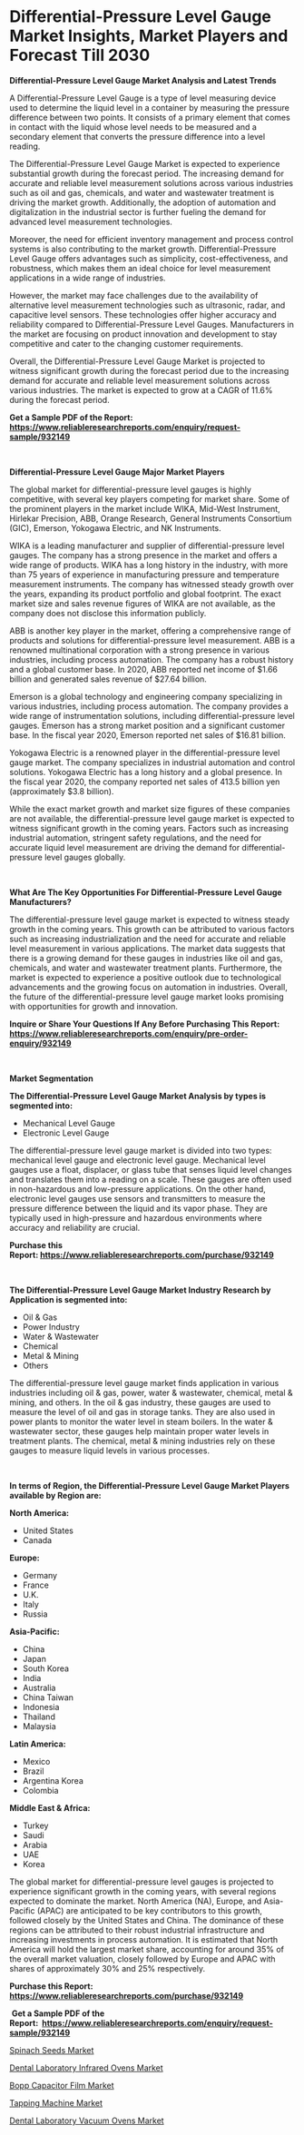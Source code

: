 <p><h1>Differential-Pressure Level Gauge Market Insights, Market Players and Forecast Till 2030</h1></p><p><strong>Differential-Pressure Level Gauge Market Analysis and Latest Trends</strong></p>
<p><p>A Differential-Pressure Level Gauge is a type of level measuring device used to determine the liquid level in a container by measuring the pressure difference between two points. It consists of a primary element that comes in contact with the liquid whose level needs to be measured and a secondary element that converts the pressure difference into a level reading.</p><p>The Differential-Pressure Level Gauge Market is expected to experience substantial growth during the forecast period. The increasing demand for accurate and reliable level measurement solutions across various industries such as oil and gas, chemicals, and water and wastewater treatment is driving the market growth. Additionally, the adoption of automation and digitalization in the industrial sector is further fueling the demand for advanced level measurement technologies.</p><p>Moreover, the need for efficient inventory management and process control systems is also contributing to the market growth. Differential-Pressure Level Gauge offers advantages such as simplicity, cost-effectiveness, and robustness, which makes them an ideal choice for level measurement applications in a wide range of industries.</p><p>However, the market may face challenges due to the availability of alternative level measurement technologies such as ultrasonic, radar, and capacitive level sensors. These technologies offer higher accuracy and reliability compared to Differential-Pressure Level Gauges. Manufacturers in the market are focusing on product innovation and development to stay competitive and cater to the changing customer requirements.</p><p>Overall, the Differential-Pressure Level Gauge Market is projected to witness significant growth during the forecast period due to the increasing demand for accurate and reliable level measurement solutions across various industries. The market is expected to grow at a CAGR of 11.6% during the forecast period.</p></p>
<p><strong>Get a Sample PDF of the Report:&nbsp; <a href="https://www.reliableresearchreports.com/enquiry/request-sample/932149">https://www.reliableresearchreports.com/enquiry/request-sample/932149</a></strong></p>
<p>&nbsp;</p>
<p><strong>Differential-Pressure Level Gauge Major Market Players</strong></p>
<p><p>The global market for differential-pressure level gauges is highly competitive, with several key players competing for market share. Some of the prominent players in the market include WIKA, Mid-West Instrument, Hirlekar Precision, ABB, Orange Research, General Instruments Consortium (GIC), Emerson, Yokogawa Electric, and NK Instruments.</p><p>WIKA is a leading manufacturer and supplier of differential-pressure level gauges. The company has a strong presence in the market and offers a wide range of products. WIKA has a long history in the industry, with more than 75 years of experience in manufacturing pressure and temperature measurement instruments. The company has witnessed steady growth over the years, expanding its product portfolio and global footprint. The exact market size and sales revenue figures of WIKA are not available, as the company does not disclose this information publicly.</p><p>ABB is another key player in the market, offering a comprehensive range of products and solutions for differential-pressure level measurement. ABB is a renowned multinational corporation with a strong presence in various industries, including process automation. The company has a robust history and a global customer base. In 2020, ABB reported net income of $1.66 billion and generated sales revenue of $27.64 billion.</p><p>Emerson is a global technology and engineering company specializing in various industries, including process automation. The company provides a wide range of instrumentation solutions, including differential-pressure level gauges. Emerson has a strong market position and a significant customer base. In the fiscal year 2020, Emerson reported net sales of $16.81 billion.</p><p>Yokogawa Electric is a renowned player in the differential-pressure level gauge market. The company specializes in industrial automation and control solutions. Yokogawa Electric has a long history and a global presence. In the fiscal year 2020, the company reported net sales of 413.5 billion yen (approximately $3.8 billion).</p><p>While the exact market growth and market size figures of these companies are not available, the differential-pressure level gauge market is expected to witness significant growth in the coming years. Factors such as increasing industrial automation, stringent safety regulations, and the need for accurate liquid level measurement are driving the demand for differential-pressure level gauges globally.</p></p>
<p>&nbsp;</p>
<p><strong>What Are The Key Opportunities For Differential-Pressure Level Gauge Manufacturers?</strong></p>
<p><p>The differential-pressure level gauge market is expected to witness steady growth in the coming years. This growth can be attributed to various factors such as increasing industrialization and the need for accurate and reliable level measurement in various applications. The market data suggests that there is a growing demand for these gauges in industries like oil and gas, chemicals, and water and wastewater treatment plants. Furthermore, the market is expected to experience a positive outlook due to technological advancements and the growing focus on automation in industries. Overall, the future of the differential-pressure level gauge market looks promising with opportunities for growth and innovation.</p></p>
<p><strong>Inquire or Share Your Questions If Any Before Purchasing This Report: <a href="https://www.reliableresearchreports.com/enquiry/pre-order-enquiry/932149">https://www.reliableresearchreports.com/enquiry/pre-order-enquiry/932149</a></strong></p>
<p>&nbsp;</p>
<p><strong>Market Segmentation</strong></p>
<p><strong>The Differential-Pressure Level Gauge Market Analysis by types is segmented into:</strong></p>
<p><ul><li>Mechanical Level Gauge</li><li>Electronic Level Gauge</li></ul></p>
<p><p>The differential-pressure level gauge market is divided into two types: mechanical level gauge and electronic level gauge. Mechanical level gauges use a float, displacer, or glass tube that senses liquid level changes and translates them into a reading on a scale. These gauges are often used in non-hazardous and low-pressure applications. On the other hand, electronic level gauges use sensors and transmitters to measure the pressure difference between the liquid and its vapor phase. They are typically used in high-pressure and hazardous environments where accuracy and reliability are crucial.</p></p>
<p><strong>Purchase this Report:&nbsp;<a href="https://www.reliableresearchreports.com/purchase/932149">https://www.reliableresearchreports.com/purchase/932149</a></strong></p>
<p>&nbsp;</p>
<p><strong>The Differential-Pressure Level Gauge Market Industry Research by Application is segmented into:</strong></p>
<p><ul><li>Oil & Gas</li><li>Power Industry</li><li>Water & Wastewater</li><li>Chemical</li><li>Metal & Mining</li><li>Others</li></ul></p>
<p><p>The differential-pressure level gauge market finds application in various industries including oil & gas, power, water & wastewater, chemical, metal & mining, and others. In the oil & gas industry, these gauges are used to measure the level of oil and gas in storage tanks. They are also used in power plants to monitor the water level in steam boilers. In the water & wastewater sector, these gauges help maintain proper water levels in treatment plants. The chemical, metal & mining industries rely on these gauges to measure liquid levels in various processes.</p></p>
<p>&nbsp;</p>
<p><strong>In terms of Region, the Differential-Pressure Level Gauge Market Players available by Region are:</strong></p>
<p>
    <p> <strong> North America: </strong>
        <ul>
            <li>United States</li>
            <li>Canada</li>
        </ul>
        </p> 
    <p> <strong> Europe: </strong>
        <ul>
            <li>Germany</li>
            <li>France</li>
            <li>U.K.</li>
            <li>Italy</li>
            <li>Russia</li>
        </ul>
        </p> 
    <p> <strong> Asia-Pacific: </strong>
        <ul>
            <li>China</li>
            <li>Japan</li>
            <li>South Korea</li>
            <li>India</li>
            <li>Australia</li>
            <li>China Taiwan</li>
            <li>Indonesia</li>
            <li>Thailand</li>
            <li>Malaysia</li>
        </ul>
        </p> 
    <p> <strong> Latin America: </strong>
        <ul>
            <li>Mexico</li>
            <li>Brazil</li>
            <li>Argentina Korea</li>
            <li>Colombia</li>
        </ul>
        </p> 
    <p> <strong> Middle East & Africa: </strong>
        <ul>
            <li>Turkey</li>
            <li>Saudi</li>
            <li>Arabia</li>
            <li>UAE</li>
            <li>Korea</li>
        </ul>
    </p>
    </p>
<p><p>The global market for differential-pressure level gauges is projected to experience significant growth in the coming years, with several regions expected to dominate the market. North America (NA), Europe, and Asia-Pacific (APAC) are anticipated to be key contributors to this growth, followed closely by the United States and China. The dominance of these regions can be attributed to their robust industrial infrastructure and increasing investments in process automation. It is estimated that North America will hold the largest market share, accounting for around 35% of the overall market valuation, closely followed by Europe and APAC with shares of approximately 30% and 25% respectively.</p></p>
<p><strong>Purchase this Report: <a href="https://www.reliableresearchreports.com/purchase/932149">https://www.reliableresearchreports.com/purchase/932149</a></strong></p>
<p>&nbsp;<strong>Get a Sample PDF of the Report:&nbsp;&nbsp;<a href="https://www.reliableresearchreports.com/enquiry/request-sample/932149">https://www.reliableresearchreports.com/enquiry/request-sample/932149</a></strong></p>
<p><strong></strong></p>
<p><p><a href="https://www.linkedin.com/pulse/spinach-seeds-market-size-growth-forecast-from-2023-2030-atomize1-0auaf/">Spinach Seeds Market</a></p><p><a href="https://issuu.com/reportprime-2/docs/dental-laboratory-infrared-ovens-market-size-2030.?fr=xKAE9_zU1NQ">Dental Laboratory Infrared Ovens Market</a></p><p><a href="https://www.reportprime.com/bopp-capacitor-film-r171">Bopp Capacitor Film Market</a></p><p><a href="https://medium.com/@jasperkuhic2023/tapping-machine-market-size-growth-forecast-2023-2030-da922214edb0">Tapping Machine Market</a></p><p><a href="https://issuu.com/reportprime-2/docs/dental-laboratory-vacuum-ovens-market-size-2030.pp?fr=xKAE9_zU1NQ">Dental Laboratory Vacuum Ovens Market</a></p></p>